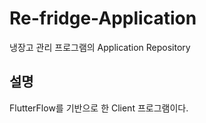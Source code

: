 # Re-fridge-Application

냉장고 관리 프로그램의 Application Repository

## 설명

FlutterFlow를 기반으로 한 Client 프로그램이다.
